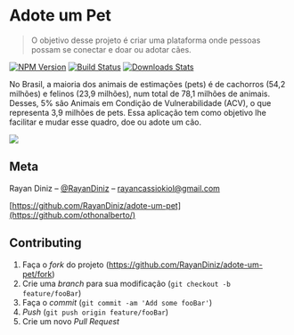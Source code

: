 # Adote um Pet
> O objetivo desse projeto é criar uma plataforma onde pessoas possam se conectar e doar ou adotar cães.

[![NPM Version][npm-image]][npm-url]
[![Build Status][travis-image]][travis-url]
[![Downloads Stats][npm-downloads]][npm-url]

No Brasil, a maioria dos animais de estimações (pets) é de cachorros (54,2 milhões) e felinos (23,9 milhões), num total de 78,1 milhões de animais. Desses, 5% são Animais em Condição de Vulnerabilidade (ACV), o que representa 3,9 milhões de pets. Essa aplicação tem como objetivo lhe facilitar e mudar esse quadro, doe ou adote um cão.

![](favicon.ico)

## Meta

Rayan Diniz – [@RayanDiniz](https://twitter.com/rayancassio) – rayancassiokiol@gmail.com

[https://github.com/RayanDiniz/adote-um-pet](https://github.com/othonalberto/)

## Contributing

1. Faça o _fork_ do projeto (<https://github.com/RayanDiniz/adote-um-pet/fork>)
2. Crie uma _branch_ para sua modificação (`git checkout -b feature/fooBar`)
3. Faça o _commit_ (`git commit -am 'Add some fooBar'`)
4. _Push_ (`git push origin feature/fooBar`)
5. Crie um novo _Pull Request_

[npm-image]: https://img.shields.io/npm/v/datadog-metrics.svg?style=flat-square
[npm-url]: https://npmjs.org/package/datadog-metrics
[npm-downloads]: https://img.shields.io/npm/dm/datadog-metrics.svg?style=flat-square
[travis-image]: https://img.shields.io/travis/dbader/node-datadog-metrics/master.svg?style=flat-square
[travis-url]: https://travis-ci.org/dbader/node-datadog-metrics
